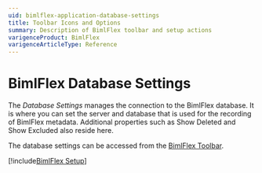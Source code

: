```yaml
---
uid: bimlflex-application-database-settings
title: Toolbar Icons and Options
summary: Description of BimlFlex toolbar and setup actions
varigenceProduct: BimlFlex
varigenceArticleType: Reference
---
```


# BimlFlex Database Settings

The *Database Settings* manages the connection to the BimlFlex database. It is where you can set the server and database that is used for the recording of BimlFlex metadata. Additional properties such as Show Deleted and Show Excluded also reside here.

The database settings can be accessed from the [BimlFlex Toolbar](xref:bimlflex-editors-overview#bimlflex-toolbar).

[!include[BimlFlex Setup](_incl-settings-pane.md)]
